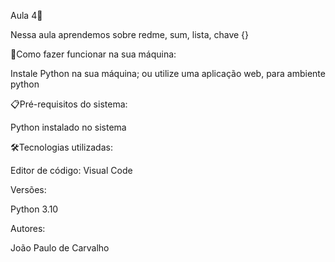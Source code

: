 Aula 4🚀

Nessa aula aprendemos sobre redme, sum, lista, chave {}

🔌Como fazer funcionar na sua máquina:

Instale Python na sua máquina;
ou utilize uma aplicação web, para ambiente python

📋Pré-requisitos do sistema:

Python instalado no sistema

🛠️Tecnologias utilizadas:

Editor de código: Visual Code

Versões:

Python 3.10

Autores:

João Paulo de Carvalho
